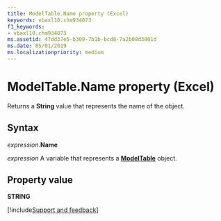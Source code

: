 ```yaml
---
title: ModelTable.Name property (Excel)
keywords: vbaxl10.chm934073
f1_keywords:
- vbaxl10.chm934073
ms.assetid: 47dd37e5-b309-7b1b-bcd8-7a2b08d3801d
ms.date: 05/01/2019
ms.localizationpriority: medium
---
```



# ModelTable.Name property (Excel)

Returns a **String** value that represents the name of the object.


## Syntax

_expression_.**Name**

_expression_ A variable that represents a **[ModelTable](Excel.modeltable.md)** object.


## Property value

**STRING**




[!include[Support and feedback](~/includes/feedback-boilerplate.md)]